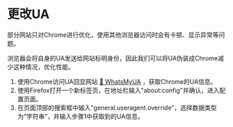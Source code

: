 # 更改UA
部分网站只对Chrome进行优化，使用其他浏览器访问时会有卡顿、显示异常等问题。

浏览器会将自身的UA发送给网站标明身份，因此我们可以将UA伪装成Chrome减少这种情况，优化性能。

1. 使用Chrome访问UA回显网站 [🔗 WhatsMyUA](https://www.whatsmyua.info/) ，获取Chrome的UA信息。
2. 使用Firefox打开一个新标签页，在地址栏输入"about:config"并确认，进入配置页面。
3. 在页面顶部的搜索框中输入"general.useragent.override"，选择数据类型为“字符串”，并输入步骤1中获取到的UA信息。
